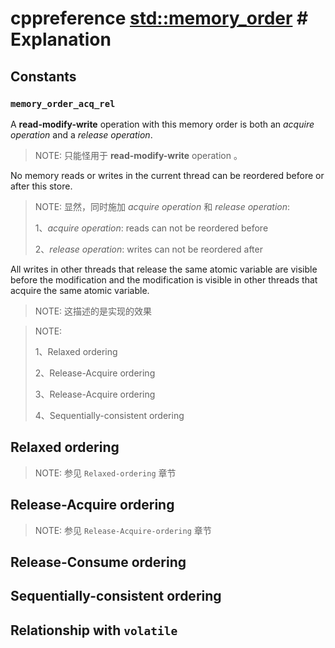 # cppreference [std::memory_order](https://en.cppreference.com/w/cpp/atomic/memory_order) # Explanation



## Constants



### `memory_order_acq_rel`

A **read-modify-write** operation with this memory order is both an *acquire operation* and a *release operation*. 

> NOTE: 只能怪用于 **read-modify-write** operation 。

No memory reads or writes in the current thread can be reordered before or after this store. 

> NOTE: 显然，同时施加 *acquire operation* 和 *release operation*:
>
> 1、*acquire operation*: reads can not be reordered before 
>
> 2、*release operation*: writes can not be reordered after 

All writes in other threads that release the same atomic variable are visible before the modification and the modification is visible in other threads that acquire the same atomic variable.

> NOTE: 这描述的是实现的效果



> NOTE: 
>
> 1、Relaxed ordering
>
> 2、Release-Acquire ordering
>
> 3、Release-Acquire ordering
>
> 4、Sequentially-consistent ordering
>
> 

## Relaxed ordering

> NOTE: 参见 `Relaxed-ordering` 章节





## Release-Acquire ordering

> NOTE: 参见 `Release-Acquire-ordering` 章节

## Release-Consume ordering



## Sequentially-consistent ordering



## Relationship with `volatile`

